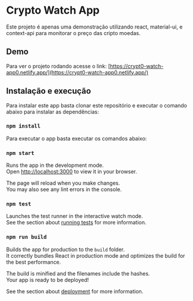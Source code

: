 # Crypto Watch App

Este projeto é apenas uma demonstração utilizando react, material-ui, e context-api para monitorar o preço das cripto moedas.

## Demo

Para ver o projeto rodando acesse o link:
[https://crypt0-watch-app0.netlify.app/](https://crypt0-watch-app0.netlify.app/)

## Instalação e execução

Para instalar este app basta clonar este repositório e executar o comando abaixo para instalar as dependências:

### `npm install`

Para executar o app basta executar os comandos abaixo:

### `npm start`

Runs the app in the development mode.\
Open [http://localhost:3000](http://localhost:3000) to view it in your browser.

The page will reload when you make changes.\
You may also see any lint errors in the console.

### `npm test`

Launches the test runner in the interactive watch mode.\
See the section about [running tests](https://facebook.github.io/create-react-app/docs/running-tests) for more information.

### `npm run build`

Builds the app for production to the `build` folder.\
It correctly bundles React in production mode and optimizes the build for the best performance.

The build is minified and the filenames include the hashes.\
Your app is ready to be deployed!

See the section about [deployment](https://facebook.github.io/create-react-app/docs/deployment) for more information.
